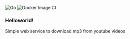 ![Go](https://github.com/diplay/hello-go/workflows/Go/badge.svg?branch=master)
![Docker Image CI](https://github.com/diplay/hello-go/workflows/Docker%20Image%20CI/badge.svg)

### Helloworld!

Simple web service to download mp3 from youtube videos
